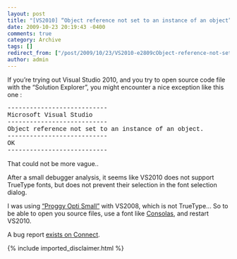 ```yaml
---
layout: post
title: "[VS2010] “Object reference not set to an instance of an object” when opening a file"
date: 2009-10-23 20:19:43 -0400
comments: true
category: Archive
tags: []
redirect_from: ["/post/2009/10/23/VS2010-e2809cObject-reference-not-set-to-an-instance-of-an-objecte2809d-when-opening-a-file.aspx", "/post/2009/10/23/vs2010-e2809cobject-reference-not-set-to-an-instance-of-an-objecte2809d-when-opening-a-file.aspx"]
author: admin
---
```

<!-- more -->
<p>If you’re trying out Visual Studio 2010, and you try to open source code file with the “Solution Explorer”, you might encounter a nice exception like this one :</p>  <p><font face="Courier New">---------------------------      <br />Microsoft Visual Studio       <br />---------------------------       <br />Object reference not set to an instance of an object.       <br />---------------------------       <br />OK       <br />---------------------------</font> </p>  <p>That could not be more vague..</p>  <p>After a small debugger analysis, it seems like VS2010 does not support TrueType fonts, but does not prevent their selection in the font selection dialog.</p>  <p>I was using <a title="Proggy Opti Small Font" href="http://www.proggyfonts.com/index.php?menu=download" target="_blank">“Proggy Opti Small”</a> with VS2008, which is not TrueType... So to be able to open you source files, use a font like <a href="http://www.microsoft.com/typography/fonts/family.aspx?FID=300" target="_blank">Consolas</a>, and restart VS2010. </p>  <p>A bug report <a href="https://connect.microsoft.com/VisualStudio/feedback/ViewFeedback.aspx?FeedbackID=500551" target="_blank">exists on Connect</a>.</p>
{% include imported_disclaimer.html %}
